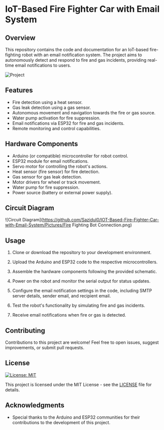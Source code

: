 # IoT-Based Fire Fighter Car with Email System

## Overview

This repository contains the code and documentation for an IoT-based fire-fighting robot with an email notification system. The project aims to autonomously detect and respond to fire and gas incidents, providing real-time email notifications to users.

![Project](https://github.com/Sazidul0/IOT-Based-Fire-Fighter-Car-with-Email-System/Pictures/Car.jpeg)

## Features

- Fire detection using a heat sensor.
- Gas leak detection using a gas sensor.
- Autonomous movement and navigation towards the fire or gas source.
- Water pump activation for fire suppression.
- Email notifications via ESP32 for fire and gas incidents.
- Remote monitoring and control capabilities.

## Hardware Components

- Arduino (or compatible) microcontroller for robot control.
- ESP32 module for email notifications.
- Servo motor for controlling the robot's actions.
- Heat sensor (fire sensor) for fire detection.
- Gas sensor for gas leak detection.
- Motor drivers for wheel or track movement.
- Water pump for fire suppression.
- Power source (battery or external power supply).

## Circuit Diagram

![Circuit Diagram](https://github.com/Sazidul0/IOT-Based-Fire-Fighter-Car-with-Email-System/Pictures/Fire Fighting Bot Connection.png)

## Usage

1. Clone or download the repository to your development environment.

2. Upload the Arduino and ESP32 code to the respective microcontrollers.

3. Assemble the hardware components following the provided schematic.

4. Power on the robot and monitor the serial output for status updates.

5. Configure the email notification settings in the code, including SMTP server details, sender email, and recipient email.

6. Test the robot's functionality by simulating fire and gas incidents.

7. Receive email notifications when fire or gas is detected.

## Contributing

Contributions to this project are welcome! Feel free to open issues, suggest improvements, or submit pull requests.

## License

[![License: MIT](https://img.shields.io/badge/License-MIT-yellow.svg)](https://opensource.org/licenses/MIT)

This project is licensed under the MIT License - see the [LICENSE](LICENSE) file for details.


## Acknowledgments

- Special thanks to the Arduino and ESP32 communities for their contributions to the development of this project.



